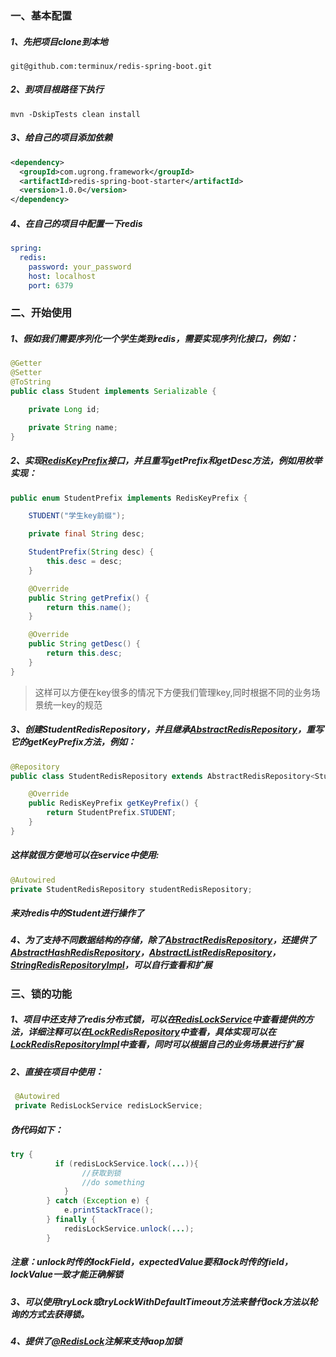 ### 一、基本配置

##### 1、先把项目clone到本地

`git@github.com:terminux/redis-spring-boot.git`

##### 2、到项目根路径下执行

`mvn -DskipTests clean install`

##### 3、给自己的项目添加依赖
```xml
<dependency>
  <groupId>com.ugrong.framework</groupId>
  <artifactId>redis-spring-boot-starter</artifactId>
  <version>1.0.0</version>
</dependency>
```
##### 4、在自己的项目中配置一下redis
```yml
spring:
  redis:
    password: your_password
    host: localhost
    port: 6379
```
### 二、开始使用
##### 1、假如我们需要序列化一个学生类到redis，需要实现序列化接口，例如：
```java
@Getter
@Setter
@ToString
public class Student implements Serializable {

    private Long id;

    private String name;
}
```
##### 2、实现[RedisKeyPrefix](https://github.com/huguirong/redis-spring-boot/blob/master/redis-spring-boot-autoconfigure/src/main/java/com/ugrong/framework/redis/domain/RedisKeyPrefix.java "RedisKeyPrefix")接口，并且重写getPrefix和getDesc方法，例如用枚举实现：
```java
public enum StudentPrefix implements RedisKeyPrefix {

    STUDENT("学生key前缀");

    private final String desc;

    StudentPrefix(String desc) {
        this.desc = desc;
    }

    @Override
    public String getPrefix() {
        return this.name();
    }

    @Override
    public String getDesc() {
        return this.desc;
    }
}
```
>这样可以方便在key很多的情况下方便我们管理key,同时根据不同的业务场景统一key的规范

##### 3、创建StudentRedisRepository，并且继承[AbstractRedisRepository](https://github.com/huguirong/redis-spring-boot/blob/master/redis-spring-boot-autoconfigure/src/main/java/com/ugrong/framework/redis/repository/impl/AbstractRedisRepository.java "AbstractRedisRepository")，重写它的getKeyPrefix方法，例如：
```java
@Repository
public class StudentRedisRepository extends AbstractRedisRepository<Student>{

    @Override
    public RedisKeyPrefix getKeyPrefix() {
        return StudentPrefix.STUDENT;
    }
}
```
##### 这样就很方便地可以在service中使用:
```java
@Autowired
private StudentRedisRepository studentRedisRepository;
```
##### 来对redis中的Student进行操作了

##### 4、为了支持不同数据结构的存储，除了[AbstractRedisRepository](https://github.com/huguirong/redis-spring-boot/blob/master/redis-spring-boot-autoconfigure/src/main/java/com/ugrong/framework/redis/repository/impl/AbstractRedisRepository.java "AbstractRedisRepository")，还提供了[AbstractHashRedisRepository](https://github.com/huguirong/redis-spring-boot/blob/master/redis-spring-boot-autoconfigure/src/main/java/com/ugrong/framework/redis/repository/impl/AbstractHashRedisRepository.java "AbstractHashRedisRepository")，[AbstractListRedisRepository](https://github.com/huguirong/redis-spring-boot/blob/master/redis-spring-boot-autoconfigure/src/main/java/com/ugrong/framework/redis/repository/impl/AbstractListRedisRepository.java "AbstractListRedisRepository")，[StringRedisRepositoryImpl](https://github.com/huguirong/redis-spring-boot/blob/master/redis-spring-boot-autoconfigure/src/main/java/com/ugrong/framework/redis/repository/impl/StringRedisRepositoryImpl.java "StringRedisRepositoryImpl")，可以自行查看和扩展

### 三、锁的功能
##### 1、项目中还支持了redis分布式锁，可以在[RedisLockService](https://github.com/huguirong/redis-spring-boot/blob/master/redis-spring-boot-autoconfigure/src/main/java/com/ugrong/framework/redis/lock/service/RedisLockService.java "RedisLockService")中查看提供的方法，详细注释可以在[LockRedisRepository](https://github.com/huguirong/redis-spring-boot/blob/master/redis-spring-boot-autoconfigure/src/main/java/com/ugrong/framework/redis/repository/LockRedisRepository.java "LockRedisRepository")中查看，具体实现可以在[LockRedisRepositoryImpl](https://github.com/huguirong/redis-spring-boot/blob/master/redis-spring-boot-autoconfigure/src/main/java/com/ugrong/framework/redis/repository/impl/LockRedisRepositoryImpl.java "LockRedisRepositoryImpl")中查看，同时可以根据自己的业务场景进行扩展

##### 2、直接在项目中使用：
```java
 @Autowired
 private RedisLockService redisLockService;
```
##### 伪代码如下：
```java
try {
          if (redisLockService.lock(...)){
                //获取到锁
                //do something
            }
        } catch (Exception e) {
            e.printStackTrace();
        } finally {
            redisLockService.unlock(...);
        }
```
##### 注意：unlock时传的lockField，expectedValue要和lock时传的field，lockValue一致才能正确解锁

##### 3、可以使用tryLock或tryLockWithDefaultTimeout方法来替代lock方法以轮询的方式去获得锁。

##### 4、提供了[@RedisLock](https://github.com/huguirong/redis-spring-boot/blob/master/redis-spring-boot-autoconfigure/src/main/java/com/ugrong/framework/redis/annotation/RedisLock.java "@RedisLock")注解来支持aop加锁





